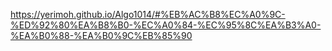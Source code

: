 https://yerimoh.github.io/Algo1014/#%EB%AC%B8%EC%A0%9C-%ED%92%80%EA%B8%B0-%EC%A0%84-%EC%95%8C%EA%B3%A0-%EA%B0%88-%EA%B0%9C%EB%85%90
